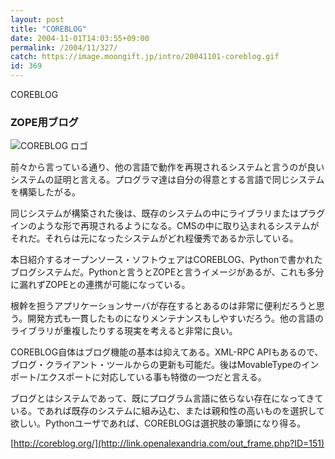 ```yaml
---
layout: post
title: "COREBLOG"
date: 2004-11-01T14:03:55+09:00
permalink: /2004/11/327/
catch: https://image.moongift.jp/intro/20041101-coreblog.gif
id: 369
---
```

COREBLOG  
<!--more-->

### ZOPE用ブログ
  

![COREBLOG ロゴ](https://image.moongift.jp/intro/20041101-coreblog.gif "COREBLOG ロゴ")

  

前々から言っている通り、他の言語で動作を再現されるシステムと言うのが良いシステムの証明と言える。プログラマ達は自分の得意とする言語で同じシステムを構築したがる。

  

同じシステムが構築された後は、既存のシステムの中にライブラリまたはプラグインのような形で再現されるようになる。CMSの中に取り込まれるシステムがそれだ。それらは元になったシステムがどれ程優秀であるか示している。

  

本日紹介するオープンソース・ソフトウェアはCOREBLOG、Pythonで書かれたブログシステムだ。Pythonと言うとZOPEと言うイメージがあるが、これも多分に漏れずZOPEとの連携が可能になっている。

  

根幹を担うアプリケーションサーバが存在するとあるのは非常に便利だろうと思う。開発方式も一貫したものになりメンテナンスもしやすいだろう。他の言語のライブラリが重複したりする現実を考えると非常に良い。

  

COREBLOG自体はブログ機能の基本は抑えてある。XML-RPC APIもあるので、ブログ・クライアント・ツールからの更新も可能だ。後はMovableTypeのインポート/エクスポートに対応している事も特徴の一つだと言える。

  

ブログとはシステムであって、既にプログラム言語に依らない存在になってきている。であれば既存のシステムに組み込む、または親和性の高いものを選択して欲しい。Pythonユーザであれば、COREBLOGは選択肢の筆頭になり得る。

  

[http://coreblog.org/](http://link.openalexandria.com/out_frame.php?ID=151)

